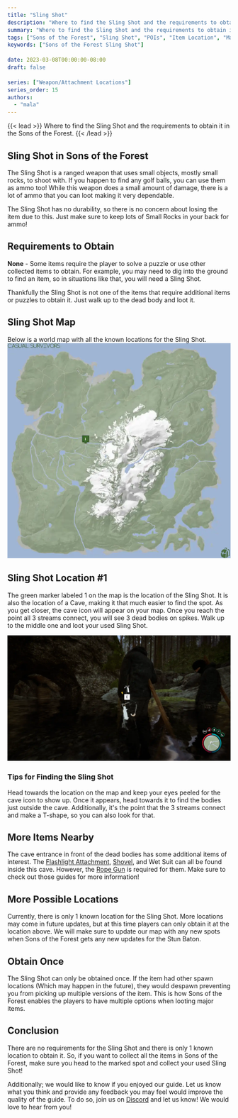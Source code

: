 ```yaml
---
title: "Sling Shot"
description: "Where to find the Sling Shot and the requirements to obtain it in the Sons of the Forest."
summary: "Where to find the Sling Shot and the requirements to obtain it. Click here to learn more about it!"
tags: ["Sons of the Forest", "Sling Shot", "POIs", "Item Location", "Map"]
keywords: ["Sons of the Forest Sling Shot"]

date: 2023-03-08T00:00:00-08:00
draft: false

series: ["Weapon/Attachment Locations"]
series_order: 15
authors:
  - "mala"
---
```


{{< lead >}}
Where to find the Sling Shot and the requirements to obtain it in the Sons of the Forest.
{{< /lead >}}

## Sling Shot in Sons of the Forest
The Sling Shot is a ranged weapon that uses small objects, mostly small rocks, to shoot with. If you happen to find any golf balls, you can use them as ammo too!
While this weapon does a small amount of damage, there is a lot of ammo that you can loot making it very dependable.

The Sling Shot has no durability, so there is no concern about losing the item due to this. Just make sure to keep lots of Small Rocks in your back for ammo! 

## Requirements to Obtain
**None** - Some items require the player to solve a puzzle or use other collected items to obtain. For example, you may need to dig into the ground to find an item, so in situations like that, you will need a Sling Shot. 

Thankfully the Sling Shot is not one of the items that require additional items or puzzles to obtain it. Just walk up to the dead body and loot it.

## Sling Shot Map
Below is a world map with all the known locations for the Sling Shot.
![Sons of the Forest Sling Shot Map Location](img/map.webp)

## Sling Shot Location #1
The green marker labeled 1 on the map is the location of the Sling Shot. It is also the location of a Cave, making it that much easier to find the spot. As you get closer, the cave icon will appear on your map. Once you reach the point all 3 streams connect, you will see 3 dead bodies on spikes. Walk up to the middle one and loot your used Sling Shot. 

![Sons of the Forest Sling Shot Location 1](featured.webp)

### Tips for Finding the Sling Shot
Head towards the location on the map and keep your eyes peeled for the cave icon to show up. Once it appears, head towards it to find the bodies just outside the cave. Additionally, it's the point that the 3 streams connect and make a T-shape, so you can also look for that.

## More Items Nearby
The cave entrance in front of the dead bodies has some additional items of interest. The [Flashlight Attachment](/sons-of-the-forest/guides/flashlight-attachment/), [Shovel](/sons-of-the-forest/guides/shovel/), and Wet Suit can all be found inside this cave. However, the [Rope Gun](/sons-of-the-forest/guides/rope-gun/) is required for them. Make sure to check out those guides for more information!

## More Possible Locations
Currently, there is only 1 known location for the Sling Shot. More locations may come in future updates, but at this time players can only obtain it at the location above.
We will make sure to update our map with any new spots when Sons of the Forest gets any new updates for the Stun Baton.

## Obtain Once
The Sling Shot can only be obtained once. If the item had other spawn locations (Which may happen in the future), they would despawn preventing you from picking up multiple versions of the item. This is how Sons of the Forest enables the players to have multiple options when looting major items. 

## Conclusion
There are no requirements for the Sling Shot and there is only 1 known location to obtain it. So, if you want to collect all the items in Sons of the Forest, make sure you head to the marked spot and collect your used Sling Shot!

Additionally; we would like to know if you enjoyed our guide. Let us know what you think and provide any feedback you may feel would improve the quality of the guide. To do so, join us on [Discord](https://discord.gg/ZXp93XsKnN) and let us know! We would love to hear from you! 
